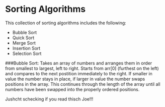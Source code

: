 # Sorting Algorithms

This collection of sorting algorithms includes the following:
  * Bubble Sort
  * Quick Sort
  * Merge Sort
  * Insertion Sort
  * Selection Sort

###Bubble Sort:
  Takes an array of numbers and arranges them in order from smallest to largest, left to right. Starts from arr[0] (furthest on the left) and compares to the next postition immediately to the right. If smaller in value the number stays in place, if larger in value the number swaps positions in the array. This continues through the length of the array until all numbers have been swapped into the properly ordered positions.

  Jushcht schecking if you read thisch Joe!!!
